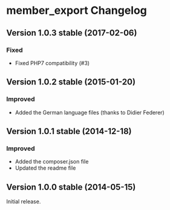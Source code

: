member_export Changelog
=======================

Version 1.0.3 stable (2017-02-06)
---------------------------------

### Fixed
- Fixed PHP7 compatibility (#3)


Version 1.0.2 stable (2015-01-20)
---------------------------------

### Improved
- Added the German language files (thanks to Didier Federer)


Version 1.0.1 stable (2014-12-18)
---------------------------------

### Improved
- Added the composer.json file
- Updated the readme file


Version 1.0.0 stable (2014-05-15)
---------------------------------

Initial release.
